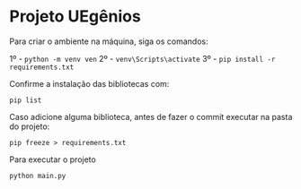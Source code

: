 # Projeto UEgênios

Para criar o ambiente na máquina, siga os comandos: 

1º - `python -m venv ven`
2º - `venv\Scripts\activate`
3º - `pip install -r requirements.txt`

Confirme a instalação das bibliotecas com: 

`pip list`

Caso adicione alguma biblioteca, antes de fazer o commit executar na pasta do projeto: 

`pip freeze > requirements.txt`

Para executar o projeto 

`python main.py`

